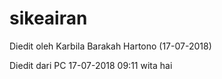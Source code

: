 # sikeairan
Diedit oleh Karbila Barakah Hartono (17-07-2018)

Diedit dari PC 17-07-2018 09:11 wita 
hai
